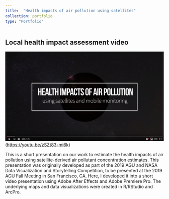 ```yaml
---
title:  "Health impacts of air pollution using satellites"
collection: portfolio
type: "Portfolio"
---
```

## Local health impact assessment video
<img src='/images/still.PNG'>(https://youtu.be/zSZt83-mi6k)


This is a short presentation on our work to estimate the health impacts of air pollution using satellite-derived air pollutant concentration estimates. This presentation was originally developed as part of the 2019 AGU and NASA Data Visualization and Storytelling Competition, to be presented at the 2019 AGU Fall Meeting in San Francisco, CA. Here, I developed it into a short video presentation using Adobe After Effects and Adobe Premiere Pro. The underlying maps and data visualizations were created in R/RStudio and ArcPro.
